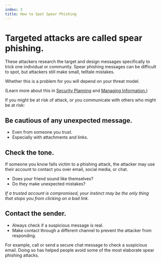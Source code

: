 ```yaml
---
index: 3
title: How to Spot Spear Phishing
---
```

# Targeted attacks are called spear phishing. 

These attackers research the target and design messages specifically to trick one individual or community. Spear phishing messages can be difficult to spot, but attackers still make small, telltale mistakes. 

Whether this is a problem for you will depend on your threat model.

(Learn more about this in [Security Planning](umbrella://assess-your-risk/security-planning) and [Managing Information.](umbrella://information/managing-information))

If you might be at risk of attack, or you communicate with others who might be at risk: 

## Be cautious of any unexpected message. 

*	Even from someone you trust.  
*	Especially with attachments and links. 

## Check the tone.

If someone you know falls victim to a phishing attack, the attacker may use their account to contact you over email, social media, or chat. 
 
* Does your friend sound like themselves? 
* Do they make unexpected mistakes? 

*If a trusted account is compromised, your instinct may be the only thing that stops you from clicking on a bad link.*   
 
## Contact the sender.

*	Always check if a suspicious message is real. 
*	Make contact through a different channel to prevent the attacker from responding. 

For example, call or send a secure chat message to check a suspicious email. Doing so has helped people avoid some of the most elaborate spear phishing attacks.